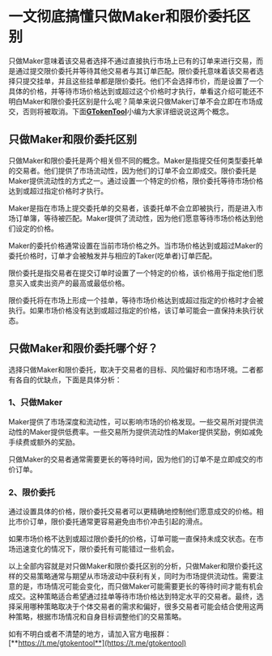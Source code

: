 # 一文彻底搞懂只做Maker和限价委托区别

只做Maker意味着该交易者选择不通过直接执行市场上已有的订单来进行交易，而是通过提交限价委托并等待其他交易者与其订单匹配。限价委托意味着该交易者选择只提交挂单，并且这些挂单都是限价委托。他们不会选择市价，而是设置了一个具体的价格，并等待市场价格达到或超过这个价格时才执行，单看这介绍可能还不明白Maker和限价委托区别是什么呢？简单来说只做Maker订单不会立即在市场成交，否则将被取消。下面[**GTokenTool**](https://www.gtokentool.com)小编为大家详细说说这两个概念。

## 只做Maker和限价委托区别

只做Maker和限价委托是两个相关但不同的概念。Maker是指提交任何类型委托单的交易者。他们提供了市场流动性，因为他们的订单不会立即成交。限价委托是Maker提供流动性的方式之一。通过设置一个特定的价格，限价委托等待市场价格达到或超过指定价格时才执行。

Maker是指在市场上提交委托单的交易者，该委托单不会立即被执行，而是进入市场订单簿，等待被匹配。Maker提供了流动性，因为他们愿意等待市场价格达到他们设定的价格。

Maker的委托价格通常设置在当前市场价格之外。当市场价格达到或超过Maker的委托价格时，订单才会被触发并与相应的Taker(吃单者)订单匹配。

限价委托是指交易者在提交订单时设置了一个特定的价格，该价格用于指定他们愿意买入或卖出资产的最高或最低价格。

限价委托将在市场上形成一个挂单，等待市场价格达到或超过指定的价格时才会被执行。如果市场价格没有达到或超过指定的价格，该订单可能会一直保持未执行状态。

## 只做Maker和限价委托哪个好？

选择只做Maker和限价委托，取决于交易者的目标、风险偏好和市场环境。二者都有各自的优缺点，下面是具体分析：

### 1、只做Maker

Maker提供了市场深度和流动性，可以影响市场的价格发现。一些交易所对提供流动性的Maker提供低费率。一些交易所为提供流动性的Maker提供奖励，例如减免手续费或额外的奖励。

只做Maker的交易者通常需要更长的等待时间，因为他们的订单不是立即成交的市价订单。

### 2、限价委托

通过设置具体的价格，限价委托交易者可以更精确地控制他们愿意成交的价格。相比市价订单，限价委托通常更容易避免由市价冲击引起的滑点。

如果市场价格不达到或超过限价委托的价格，订单可能一直保持未成交状态。在市场迅速变化的情况下，限价委托有可能错过一些机会。

以上全部内容就是对只做Maker和限价委托区别的分析，只做Maker和限价委托这样的交易策略通常与期望从市场波动中获利有关，同时为市场提供流动性。需要注意的是，市场情况可能会变化，而只做Maker可能需要更长的等待时间才能有机会成交。这种策略适合希望通过挂单等待市场价格达到特定水平的交易者。最终，选择采用哪种策略取决于个体交易者的需求和偏好，很多交易者可能会结合使用这两种策略，根据市场情况和自身目标调整他们的交易策略。

如有不明白或者不清楚的地方，请加入官方电报群：[**https://t.me/gtokentool**](https://t.me/gtokentool)

